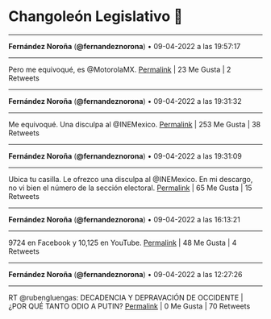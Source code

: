 # Changoleón Legislativo 🙈
*****
**Fernández Noroña** (**@fernandeznorona**) • 09-04-2022 a las 19:57:17
*****
Pero me equivoqué, es @MotorolaMX.
[Permalink](https://twitter.com/fernandeznorona/status/1513003158020124675) | 23 Me Gusta | 2 Retweets
*****
**Fernández Noroña** (**@fernandeznorona**) • 09-04-2022 a las 19:31:32
*****
Me equivoqué. Una disculpa al @INEMexico.
[Permalink](https://twitter.com/fernandeznorona/status/1512996674817331205) | 253 Me Gusta | 38 Retweets
*****
**Fernández Noroña** (**@fernandeznorona**) • 09-04-2022 a las 19:31:09
*****
Ubica tu casilla. Le ofrezco una disculpa al ⁦@INEMexico⁩. En mi descargo, no vi bien el número de la sección electoral.
[Permalink](https://twitter.com/fernandeznorona/status/1512996578704863234) | 65 Me Gusta | 15 Retweets
*****
**Fernández Noroña** (**@fernandeznorona**) • 09-04-2022 a las 16:13:21
*****
9724 en Facebook y 10,125 en YouTube.
[Permalink](https://twitter.com/fernandeznorona/status/1512946801925509121) | 48 Me Gusta | 4 Retweets
*****
**Fernández Noroña** (**@fernandeznorona**) • 09-04-2022 a las 12:27:26
*****
RT @rubengluengas: DECADENCIA Y DEPRAVACIÓN DE OCCIDENTE | ¿POR QUÉ TANTO ODIO A PUTIN?
[Permalink](https://twitter.com/fernandeznorona/status/1512889947769901057) | 0 Me Gusta | 70 Retweets